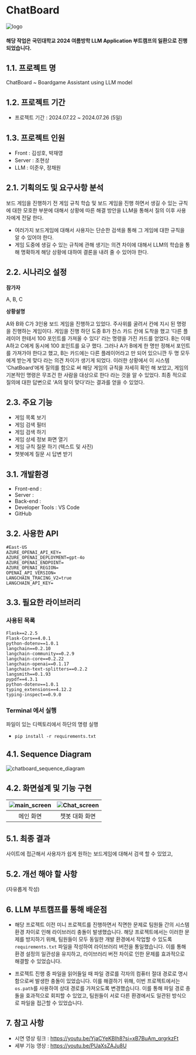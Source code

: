 # ChatBoard
![logo](https://github.com/user-attachments/assets/8130676a-b775-47b9-a3da-4fda8e95cf83)
#### 해당 작업은 국민대학교 2024 여름방학 LLM Application 부트캠프의 일환으로 진행 되었습니다.

## 1.1. 프로젝트 명
ChatBoard ~ Boardgame Assistant using LLM model

## 1.2. 프로젝트 기간
* 프로젝트 기간 : 2024.07.22 ~ 2024.07.26 (5일)

## 1.3. 프로젝트 인원
- Front : 김성호, 박재영
- Server : 조현상
- LLM : 이준우, 정채원

## 2.1. 기획의도 및 요구사항 분석
보드 게임을 진행하기 전 게임 규칙 학습 및 보드 게임을 진행 하면서 생길 수 있는 규칙에 대한 모호한 부분에 대해서 상황에 따른 해결 방안을 LLM을 통해서 질의 이후 사용자에게 전달 한다.
- 여러가지 보드게임에 대해서 사용자는 단순한 검색을 통해 그 게임에 대한 규칙을 알 수 있어야 한다.
- 게임 도중에 생길 수 있는 규칙에 관해 생기는 의견 차이에 대해서 LLM의 학습을 통해 명확하게 해당 상황에 대하여 결론을 내려 줄 수 있어야 한다.

## 2.2. 시나리오 설정
**참가자**

A, B, C

**상황설명**

A와 B와 C가 3인용 보드 게임을 진행하고 있었다. 주사위를 굴려서 칸에 지시 된 명령을 진행하는 게임이다. 게임을 진행 하던 도중 B가 찬스 카드 칸에 도착을 했고 ‘다른 플레이어 한테서 100 포인트를 가져올 수 있다’ 라는 명령을 가진 카드를 얻었다. B는 이때 A하고 C에게 동시에 100 포인트를 요구 했다. 그러나 A가 B에게 한 명만 정해서 포인트를 가져가야 한다고 했고, B는 카드에는 다른 플레이어라고 만 되어 있으니깐 두 명 모두에게 받는게 맞다 라는 의견 차이가 생기게 되었다. 이러한 상황에서 이 시스템 ‘ChatBoard’에게 질의를 함으로 써 해당 게임의 규칙을 자세히 확인 해 보았고, 게임의 기본적인 명령은 무조건 한 사람을 대상으로 한다 라는 것을 알 수 있었다. 최종 적으로 질의에 대한 답변으로 ‘A의 말이 맞다’라는 결과를 얻을 수 있었다.

## 2.3. 주요 기능
- 게임 목록 보기
- 게임 검색 필터
- 게임 검색 하기
- 게임 상세 정보 화면 열기
- 게임 규칙 질문 하기 (텍스트 및 사진)
- 챗봇에게 질문 시 답변 받기

## 3.1. 개발환경
* Front-end : 
* Server : 
* Back-end :
* Developer Tools : VS Code
* GitHub

## 3.2. 사용한 API
```
#East-US
AZURE_OPENAI_API_KEY=
AZURE_OPENAI_DEPLOYMENT=gpt-4o
AZURE_OPENAI_ENDPOINT=
AZURE_OPENAI_REGION=
OPENAI_API_VERSION=
LANGCHAIN_TRACING_V2=true
LANGCHAIN_API_KEY=
```

## 3.3. 필요한 라이브러리
### 사용된 목록
```
Flask==2.2.5
Flask-Cors==4.0.1
python-dotenv==1.0.1
langchain==0.2.10
langchain-community==0.2.9
langchain-core==0.2.22
langchain-openai==0.1.17
langchain-text-splitters==0.2.2
langsmith==0.1.93
pypdf==4.3.1
python-dotenv==1.0.1
typing_extensions==4.12.2
typing-inspect==0.9.0
```
### Terminal 에서 실행
파일이 있는 디렉토리에서 하단의 명령 실행
- `pip install -r requirements.txt` 

##  4.1. Sequence Diagram
![chatboard_sequence_diagram](https://github.com/user-attachments/assets/eed5da70-0c19-4623-a999-5b19365f8792)

##  4.2. 화면설계 및 기능 구현
|![main_screen](https://github.com/user-attachments/assets/11d6dab9-3839-4d82-860d-9f4b186596a8)|![Chat_screen](https://github.com/user-attachments/assets/33924226-1ea8-4ff5-b2ce-1efe459852ee)|
|:---:|:---:|
|메인 화면|챗봇 대화 화면|

##  5.1. 최종 결과
사이트에 접근해서 사용자가 쉽게 원하는 보드게임에 대해서 검색 할 수 있었고, 

##  5.2. 개선 해야 할 사항
(자유롭게 작성)

##  6. LLM 부트캠프를 통해 배운점
- 해당 프로젝트 이전 미니 프로젝트를 진행하면서 직면한 문제로 팀원들 간의 시스템 환경 차이로 인해 라이브러리 충돌이 발생했습니다. 해당 프로젝트에서는 이러한 문제를 방지하기 위해, 팀원들이 모두 동일한 개발 환경에서 작업할 수 있도록 `requirements.txt` 파일을 작성하여 라이브러리 버전을 통일했습니다. 이를 통해 환경 설정의 일관성을 유지하고, 라이브러리 버전 차이로 인한 문제를 효과적으로 해결할 수 있었습니다.

 - 프로젝트 진행 중 파일을 읽어들일 때 파일 경로를 각자의 컴퓨터 절대 경로로 명시함으로써 발생한 충돌이 있었습니다. 이를 해결하기 위해, 이번 프로젝트에서는 `os.path`를 사용하여 상대 경로를 가져오도록 변경했습니다. 이를 통해 파일 경로 충돌을 효과적으로 회피할 수 있었고, 팀원들이 서로 다른 환경에서도 일관된 방식으로 파일을 접근할 수 있었습니다.

##  7. 참고 사항
- 시연 영상 링크 : https://youtu.be/YjaCYeKBIh8?si=xB7BuAm_qrgrkzFt
- 세부 기능 영상 : https://youtu.be/PUaXsZAJu8U
